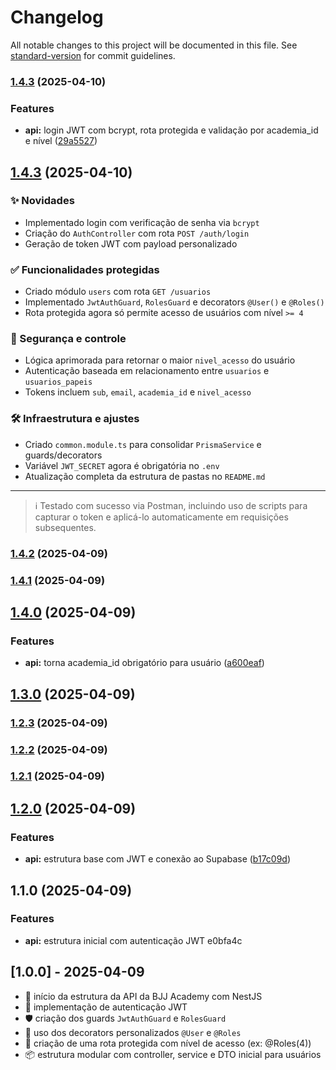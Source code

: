 # Changelog

All notable changes to this project will be documented in this file. See [standard-version](https://github.com/conventional-changelog/standard-version) for commit guidelines.

### [1.4.3](https://github.com/bruno2608/bjj-academy-api/compare/v1.4.2...v1.4.3) (2025-04-10)


### Features

* **api:** login JWT com bcrypt, rota protegida e validação por academia_id e nível ([29a5527](https://github.com/bruno2608/bjj-academy-api/commit/29a55271807f6fa21fbe9f206bf7a4cc507a36bf))

## [1.4.3](https://github.com/bruno2608/bjj-academy-api/compare/v1.4.2...v1.4.3) (2025-04-10)

### ✨ Novidades
- Implementado login com verificação de senha via `bcrypt`
- Criação do `AuthController` com rota `POST /auth/login`
- Geração de token JWT com payload personalizado

### ✅ Funcionalidades protegidas
- Criado módulo `users` com rota `GET /usuarios`
- Implementado `JwtAuthGuard`, `RolesGuard` e decorators `@User()` e `@Roles()`
- Rota protegida agora só permite acesso de usuários com nível `>= 4`

### 🔐 Segurança e controle
- Lógica aprimorada para retornar o maior `nivel_acesso` do usuário
- Autenticação baseada em relacionamento entre `usuarios` e `usuarios_papeis`
- Tokens incluem `sub`, `email`, `academia_id` e `nivel_acesso`

### 🛠 Infraestrutura e ajustes
- Criado `common.module.ts` para consolidar `PrismaService` e guards/decorators
- Variável `JWT_SECRET` agora é obrigatória no `.env`
- Atualização completa da estrutura de pastas no `README.md`

---

> ℹ️ Testado com sucesso via Postman, incluindo uso de scripts para capturar o token e aplicá-lo automaticamente em requisições subsequentes.

### [1.4.2](https://github.com/bruno2608/bjj-academy-api/compare/v1.4.1...v1.4.2) (2025-04-09)

### [1.4.1](https://github.com/bruno2608/bjj-academy-api/compare/v1.4.0...v1.4.1) (2025-04-09)

## [1.4.0](https://github.com/bruno2608/bjj-academy-api/compare/v1.3.0...v1.4.0) (2025-04-09)


### Features

* **api:** torna academia_id obrigatório para usuário ([a600eaf](https://github.com/bruno2608/bjj-academy-api/commit/a600eaff22df839491334a0db9dc9b6250aeeaef))

## [1.3.0](https://github.com/bruno2608/bjj-academy-api/compare/v1.2.3...v1.3.0) (2025-04-09)

### [1.2.3](https://github.com/bruno2608/bjj-academy-api/compare/v1.2.2...v1.2.3) (2025-04-09)

### [1.2.2](https://github.com/bruno2608/bjj-academy-api/compare/v1.2.1...v1.2.2) (2025-04-09)

### [1.2.1](https://github.com/bruno2608/bjj-academy-api/compare/v1.2.0...v1.2.1) (2025-04-09)

## [1.2.0](https://github.com/bruno2608/bjj-academy-api/compare/v1.1.0...v1.2.0) (2025-04-09)


### Features

* **api:** estrutura base com JWT e conexão ao Supabase ([b17c09d](https://github.com/bruno2608/bjj-academy-api/commit/b17c09dd1a2a6a3a84bf20396bf0d9f624ac0c82))

## 1.1.0 (2025-04-09)


### Features

* **api:** estrutura inicial com autenticação JWT e0bfa4c

## [1.0.0] - 2025-04-09
- 🚀 início da estrutura da API da BJJ Academy com NestJS
- 🔐 implementação de autenticação JWT
- 🛡️ criação dos guards `JwtAuthGuard` e `RolesGuard`
- 🧠 uso dos decorators personalizados `@User` e `@Roles`
- 🧪 criação de uma rota protegida com nível de acesso (ex: @Roles(4))
- 📦 estrutura modular com controller, service e DTO inicial para usuários
